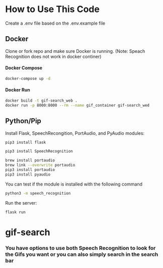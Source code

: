 # How to Use This Code

Create a .env file based on the .env.example file

## Docker
Clone or fork repo and make sure Docker is running. (Note: Speach Recognition does not work in docker continer)

#### Docker Compose 
```bash
docker-compose up -d
```
#### Docker Run
```bash
docker build -t gif-search_web .
docker run -p 8000:8000 --rm --name gif_container gif-search_wed
```

## Python/Pip
Install Flask, SpeechRecongition, PortAudio, and PyAudio modules:

```bash
pip3 install flask
```

```bash
pip3 install SpeechRecognition
```
```bash
brew install portaudio
brew link --overwrite portaudio
pip3 install portaudio
pip3 install pyaudio
```

You can test if the module is installed with the following command
```bash
python3 -m speech_recognition
```

Run the server:

```bash
flask run
```

# gif-search
<h3>You have options to use both Speech Recognition to look for the 
Gifs you want or you can also simply search in the search bar</h3>
